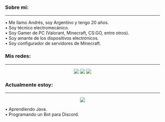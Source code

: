### Sobre mí:
-----
• Me llamo Andrés, soy Argentino y tengo 20 años.\
• Soy técnico electromecánico.\
• Soy Gamer de PC (Valorant, Minecraft, CS:GO, entre otros).\
• Soy amante de los dispositivos electrónicos.\
• Soy configurador de servidores de Minecraft.

### Mis redes:
-----
<div align="center">
  <a href="https://twitter.com/NotMeg4_"><img src="https://img.shields.io/badge/Twitter-1DA1F2?style=for-the-badge&logo=twitter&logoColor=white&_"></a>
  <a href="https://discord.com/users/1256974360820842588"><img src="https://img.shields.io/badge/Discord-7289DA?style=for-the-badge&logo=discord&logoColor=white"></a>
  <a href="https://steamcommunity.com/id/notmeg4_/"><img src="https://img.shields.io/badge/Steam-000000?style=for-the-badge&logo=steam&logoColor=white"></a>
</div>

### Actualmente estoy:
-----
<div align="center">
  <a href="https://discord.com/users/326865943915397120">
    <img align="center" src="https://lanyard.cnrad.dev/api/326865943915397120?animated=true">
  </a>
</div>


• Aprendiendo Java.\
• Programando un Bot para Discord.


